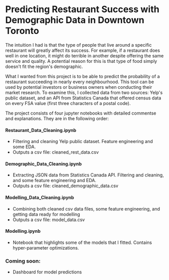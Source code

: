 # Predicting Restaurant Success with Demographic Data in Downtown Toronto

The intuition I had is that the type of people that live around a specific restaurant will greatly affect its success. For example, if a restaurant does well in one location, it might do terrible in another despite offering the same service and quality. A potential reason for this is that type of food simply doesn't fit the region's demographic.

What I wanted from this project is to be able to predict the probability of a restaurant succeeding in nearly every neighbourhood. This tool can be used by potential investors or business owners when conducting their market research. To examine this, I collected data from two sources: Yelp's public dataset, and an API from Statistics Canada that offered census data on every FSA value (first three characters of a postal code).

The project consists of four jupyter notebooks with detailed commentse and explanations. They are in the following order:

#### Restaurant_Data_Cleaning.ipynb
- Filtering and cleaning Yelp public dataset. Feature engineering and some EDA.
- Outputs a csv file: cleaned_rest_data.csv
#### Demographic_Data_Cleaning.ipynb
- Extracting JSON data from Statistics Canada API. Filtering and cleaning, and some feature engineering and EDA.
- Outputs a csv file: cleaned_demographic_data.csv
#### Modelling_Data_Cleaning.ipynb
- Combining both cleaned csv data files, some feature engineering, and getting data ready for modelling
- Outputs a csv file: model_data.csv
#### Modelling.ipynb
- Notebook that highlights some of the models that I fitted. Contains hyper-parameter optimizations.


 
  


### Coming soon:
- Dashboard for model predictions
